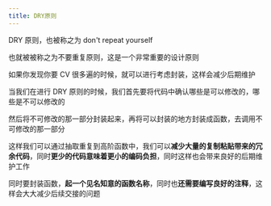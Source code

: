 ```yaml
---
title: DRY原则
---
```


DRY 原则，也被称之为 don't repeat yourself

也就被被称之为不要重复原则，这是一个非常重要的设计原则

如果你发现你要 CV 很多遍的时候，就可以进行考虑封装，这样会减少后期维护

当我们在进行 DRY 原则的时候，我们首先要将代码中确认哪些是可以修改的，哪些是不可以修改的

然后将不可修改的那一部分封装起来，再将可以封装的地方封装成函数，去调用不可修改的那一部分

这样我们可以通过抽取重复到高阶函数中，我们可以**减少大量的复制粘贴带来的冗余代码**，同时**更少的代码意味着更小的编码负担**，同时这样也会带来良好的后期维护工作

同时要封装函数，**起一个见名知意的函数名称**，同时也**还需要编写良好的注释**，这样会大大减少后续交接的问题
